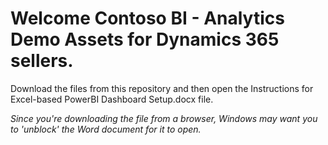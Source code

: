 # Welcome Contoso BI - Analytics Demo Assets for Dynamics 365 sellers.

Download the files from this repository and then open the Instructions for Excel-based PowerBI Dashboard Setup.docx file.

*Since you're downloading the file from a browser, Windows may want you to 'unblock' the Word document for it to open.*
